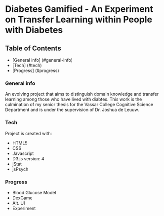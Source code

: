 # Diabetes Gamified - An Experiment on Transfer Learning within People with Diabetes

## Table of Contents
* [General info] (#general-info)
* [Tech] (#tech)
* [Progress] (#progress)

### General info
An evolving project that aims to distinguish domain knowledge and transfer learning among those who have lived with diabtes. This work is the culmination of my senior thesis for the Vassar College Cognitive Science Department and is under the supervision of Dr. Joshua de Leuuw.

### Tech
Project is created with:
* HTML5
* CSS
* Javascript
* D3.js version: 4
* jStat
* jsPsych

### Progress
* Blood Glucose Model
* DexGame
* Alt. UI
* Experiment